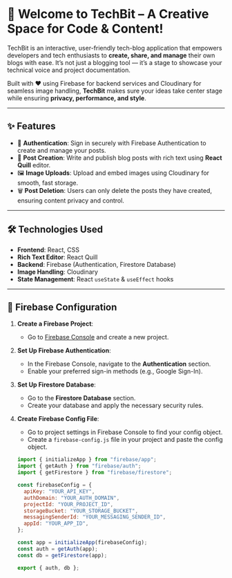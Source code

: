 # 🚀 Welcome to TechBit – A Creative Space for Code & Content!

TechBit is an interactive, user-friendly tech-blog application that empowers developers and tech enthusiasts to **create, share, and manage** their own blogs with ease. It’s not just a blogging tool — it’s a stage to showcase your technical voice and project documentation.

Built with ❤️ using Firebase for backend services and Cloudinary for seamless image handling, **TechBit** makes sure your ideas take center stage while ensuring **privacy, performance, and style**.

---

## ✨ Features

- 🔐 **Authentication**: Sign in securely with Firebase Authentication to create and manage your posts.
- 📝 **Post Creation**: Write and publish blog posts with rich text using **React Quill** editor.
- 🖼️ **Image Uploads**: Upload and embed images using Cloudinary for smooth, fast storage.
- 🗑️ **Post Deletion**: Users can only delete the posts they have created, ensuring content privacy and control.

---

## 🛠️ Technologies Used

- **Frontend**: React, CSS
- **Rich Text Editor**: React Quill
- **Backend**: Firebase (Authentication, Firestore Database)
- **Image Handling**: Cloudinary
- **State Management**: React `useState` & `useEffect` hooks

---

## 🔧 Firebase Configuration

1. **Create a Firebase Project**:
   - Go to [Firebase Console](https://console.firebase.google.com/) and create a new project.

2. **Set Up Firebase Authentication**:
   - In the Firebase Console, navigate to the **Authentication** section.
   - Enable your preferred sign-in methods (e.g., Google Sign-In).

3. **Set Up Firestore Database**:
   - Go to the **Firestore Database** section.
   - Create your database and apply the necessary security rules.

4. **Create Firebase Config File**:
   - Go to project settings in Firebase Console to find your config object.
   - Create a `firebase-config.js` file in your project and paste the config object.

   ```javascript
   import { initializeApp } from "firebase/app";
   import { getAuth } from "firebase/auth";
   import { getFirestore } from "firebase/firestore";
   
   const firebaseConfig = {
     apiKey: "YOUR_API_KEY",
     authDomain: "YOUR_AUTH_DOMAIN",
     projectId: "YOUR_PROJECT_ID",
     storageBucket: "YOUR_STORAGE_BUCKET",
     messagingSenderId: "YOUR_MESSAGING_SENDER_ID",
     appId: "YOUR_APP_ID",
   };

   const app = initializeApp(firebaseConfig);
   const auth = getAuth(app);
   const db = getFirestore(app);

   export { auth, db };
